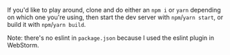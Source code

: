 If you'd like to play around, clone and do either an `npm i` or `yarn` depending on which one you're using, then start the dev server with `npm`/`yarn start`, or build it with `npm`/`yarn build`.
 
Note: there's no eslint in `package.json` because I used the eslint plugin in WebStorm.
